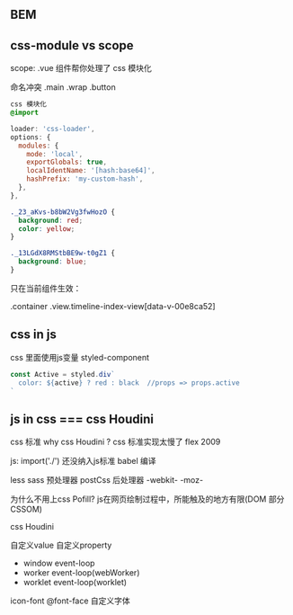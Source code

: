 ## BEM


## css-module   vs  scope
scope: .vue 组件帮你处理了 css 模块化

命名冲突
.main .wrap .button 

```css
css 模块化
@import 
```
<style lang="" scope></style>

```js
loader: 'css-loader',
options: {
  modules: {
    mode: 'local',
    exportGlobals: true,
    localIdentName: '[hash:base64]',
    hashPrefix: 'my-custom-hash',
  },
},
```

```css
._23_aKvs-b8bW2Vg3fwHozO {
  background: red;
  color: yellow;
}

._13LGdX8RMStbBE9w-t0gZ1 {
  background: blue;
}
```
只在当前组件生效：
<div data-v-00e8ca52="" data-v-6fdc8784="" class="view timeline-index-view">
.container .view.timeline-index-view[data-v-00e8ca52]

## css in js
css 里面使用js变量
styled-component
```jsx
const Active = styled.div`
  color: ${active} ? red : black  //props => props.active
`
```


## js in css    ===  css Houdini
css 标准
why  css Houdini ?  css 标准实现太慢了
flex 2009

js: import('./')
还没纳入js标准    babel 编译

less sass 预处理器
postCss 后处理器
  -webkit-
  -moz-

为什么不用上css Pofill?
  js在网页绘制过程中，所能触及的地方有限(DOM 部分CSSOM)

css Houdini



自定义value  自定义property


- window event-loop
- worker event-loop(webWorker)
- worklet event-loop(worklet)


icon-font  @font-face  自定义字体